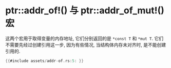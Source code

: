 # ptr::addr_of!() 与 ptr::addr_of_mut!() 宏

这两个宏用于取得变量的内存地址, 它们分别返回的是 `*const T` 和 `*mut T`.
它们不需要先经过创建引用这一步, 因为有些情况, 当结构体内存未对齐时, 是不能创建引用的.

```rust
{{#include assets/addr-of.rs:5: }}
```
